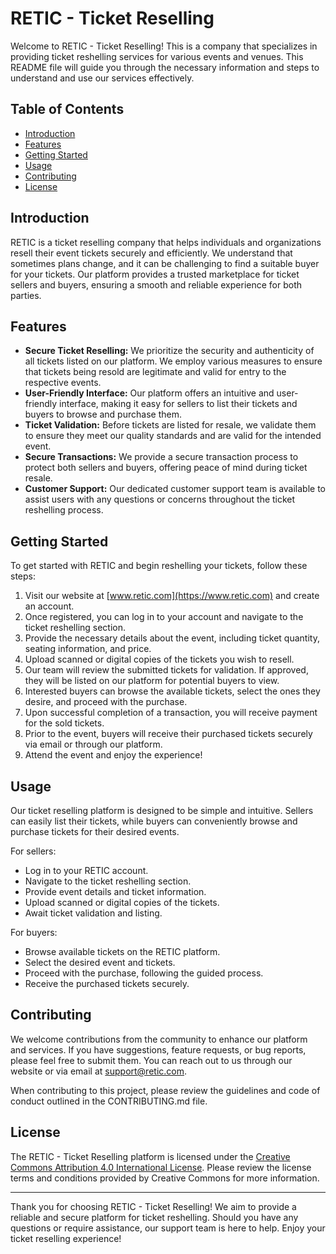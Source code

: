 # RETIC - Ticket Reselling

Welcome to RETIC - Ticket Reselling! This is a company that specializes in providing ticket reshelling services for various events and venues. This README file will guide you through the necessary information and steps to understand and use our services effectively.

## Table of Contents

- [Introduction](#introduction)
- [Features](#features)
- [Getting Started](#getting-started)
- [Usage](#usage)
- [Contributing](#contributing)
- [License](#license)

## Introduction

RETIC is a ticket reselling company that helps individuals and organizations resell their event tickets securely and efficiently. We understand that sometimes plans change, and it can be challenging to find a suitable buyer for your tickets. Our platform provides a trusted marketplace for ticket sellers and buyers, ensuring a smooth and reliable experience for both parties.

## Features

- **Secure Ticket Reselling:** We prioritize the security and authenticity of all tickets listed on our platform. We employ various measures to ensure that tickets being resold are legitimate and valid for entry to the respective events.
- **User-Friendly Interface:** Our platform offers an intuitive and user-friendly interface, making it easy for sellers to list their tickets and buyers to browse and purchase them.
- **Ticket Validation:** Before tickets are listed for resale, we validate them to ensure they meet our quality standards and are valid for the intended event.
- **Secure Transactions:** We provide a secure transaction process to protect both sellers and buyers, offering peace of mind during ticket resale.
- **Customer Support:** Our dedicated customer support team is available to assist users with any questions or concerns throughout the ticket reshelling process.

## Getting Started

To get started with RETIC and begin reshelling your tickets, follow these steps:

1. Visit our website at [www.retic.com](https://www.retic.com) and create an account.
2. Once registered, you can log in to your account and navigate to the ticket reshelling section.
3. Provide the necessary details about the event, including ticket quantity, seating information, and price.
4. Upload scanned or digital copies of the tickets you wish to resell.
5. Our team will review the submitted tickets for validation. If approved, they will be listed on our platform for potential buyers to view.
6. Interested buyers can browse the available tickets, select the ones they desire, and proceed with the purchase.
7. Upon successful completion of a transaction, you will receive payment for the sold tickets.
8. Prior to the event, buyers will receive their purchased tickets securely via email or through our platform.
9. Attend the event and enjoy the experience!

## Usage

Our ticket reselling platform is designed to be simple and intuitive. Sellers can easily list their tickets, while buyers can conveniently browse and purchase tickets for their desired events.

For sellers:
- Log in to your RETIC account.
- Navigate to the ticket reshelling section.
- Provide event details and ticket information.
- Upload scanned or digital copies of the tickets.
- Await ticket validation and listing.

For buyers:
- Browse available tickets on the RETIC platform.
- Select the desired event and tickets.
- Proceed with the purchase, following the guided process.
- Receive the purchased tickets securely.

## Contributing

We welcome contributions from the community to enhance our platform and services. If you have suggestions, feature requests, or bug reports, please feel free to submit them. You can reach out to us through our website or via email at [support@retic.com](mailto:support@retic.com).

When contributing to this project, please review the guidelines and code of conduct outlined in the CONTRIBUTING.md file.

## License

The RETIC - Ticket Reselling platform is licensed under the [Creative Commons Attribution 4.0 International License](https://creativecommons.org/licenses/by/4.0/). Please review the license terms and conditions provided by Creative Commons for more information.

---

Thank you for choosing RETIC - Ticket Reselling! We aim to provide a reliable and secure platform for ticket reshelling. Should you have any questions or require assistance, our support team is here to help. Enjoy your ticket reselling experience!
